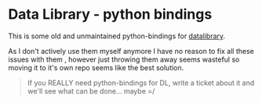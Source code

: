 # Data Library - python bindings

This is some old and unmaintained python-bindings for [datalibrary](https://github.com/wc-duck/datalibrary).

As I don't actively use them myself anymore I have no reason to fix all these issues with them , however just throwing them away seems wasteful so moving it to it's own repo 
seems like the best solution.

>
> If you REALLY need python-bindings for DL, write a ticket about it and we'll see what can be done... maybe =/
> 